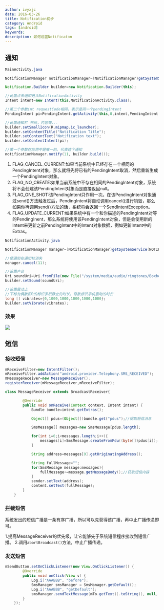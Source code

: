 ```yaml
---
author: ivyxjc
date: 2016-03-26
title: Notification初步
category: Android
tags: [android]
keywords:
description: 如何设置Notificaton
---
```


## 通知

```java
MainActivity.java

NotificationManager notificationManager=(NotificationManager)getSystemService(Context.NOTIFICATION_SERVICE);

Notification.Builder builder=new Notification.Builder(this);

//设置点击通知进入NotificationActivity
Intent intent=new Intent(this,NotificationActivity.class);

//第二个参数int requestCode相同，表示是同一个pendingIntent
PendingIntent pi=PendingIntent.getActivity(this,0,intent,PendingIntent.FLAG_CANCEL_CURRENT);

//设置通知栏 布局，内容等...
builder.setSmallIcon(R.mipmap.ic_launcher);
builder.setContentTitle("Notification Title");
builder.setContentText("Notification text");
builder.setContentIntent(pi);

//第一个参数在应用中是唯一的，代表这个通知
notificationManager.notify(11, builder.build());
```

1. FLAG_CANCEL_CURRENT:如果当前系统中已经存在一个相同的PendingIntent对象，那么就将先将已有的PendingIntent取消，然后重新生成一个PendingIntent对象。
2. FLAG_NO_CREATE:如果当前系统中不存在相同的PendingIntent对象，系统将不会创建该PendingIntent对象而是直接返回null。
3. FLAG_ONE_SHOT:该PendingIntent只作用一次。在该PendingIntent对象通过send()方法触发过后，PendingIntent将自动调用cancel()进行销毁，那么如果你再调用send()方法的话，系统将会返回一个SendIntentException。
4. FLAG_UPDATE_CURRENT:如果系统中有一个和你描述的PendingIntent对等的PendingInent，那么系统将使用该PendingIntent对象，但是会使用新的Intent来更新之前PendingIntent中的Intent对象数据，例如更新Intent中的Extras。


```java
NotificationActivity.java

NotificationManager manager=(NotificationManager)getSystemService(NOTIFICATION_SERVICE);

//使通知在通知栏消失
manager.cancel(11);
```

```java
//设置声音
Uri soundUri=Uri.fromFile(new File("/system/media/audio/ringtones/Boxbeat.ogg"));
builder.setSound(soundUri);

//设置震动上
//下标为偶数和0的标识手机静止的时长，奇数标识手机震动的时长
long [] vibrates={0,1000,1000,1000,1000,1000};
builder.setVibrate(vibrates);
```

### 效果  

![](/assets/img/posts/notification.gif)



## 短信

### 接收短信

```java
mReceiveFilter=new IntentFilter();
mReceiveFilter.addAction("android.provider.Telephony.SMS_RECEIVED");
mMessageReceiver=new MessageReceiver();
registerReceiver(mMessageReceiver,mReceiveFilter);

class MessageReceiver extends BroadcastReceiver{

        @Override
        public void onReceive(Context context, Intent intent) {
            Bundle bundle=intent.getExtras();

            Object[] pdus=(Object[])bundle.get("pdus");//提取短信消息

            SmsMessage[] messages=new SmsMessage[pdus.length];

            for(int i=0;i<messages.length;i++){
                messages[i]=SmsMessage.createFromPdu((byte[])pdus[i]);
            }

            String address=messages[0].getOriginatingAddress();

            String fullMessage="";
            for(SmsMessage message:messages){
                fullMessage+=message.getMessageBody();//获取短信内容
            }
            sender.setText(address);
            content.setText(fullMessage);
        }
    }

```

### 拦截短信
系统发出的短信广播是一条有序广播，所以可以先获得该广播，再中止广播传递即可。

1.提高MessageReceiver的优先级，让它能够先于系统短信程序接收到短信广播。
2.调用`abortBroadcast()`方法，中止广播传递。

### 发送短信

```java
mSendButton.setOnClickListener(new View.OnClickListener() {
        @Override
        public void onClick(View v) {
            Log.i("AAABBB", "before");
            SmsManager smsManager = SmsManager.getDefault();
            Log.i("AAABBB", "getDefault");
            smsManager.sendTextMessage(mTo.getText().toString(), null, mEditText.toString(), null, null);
        }
    });
```
